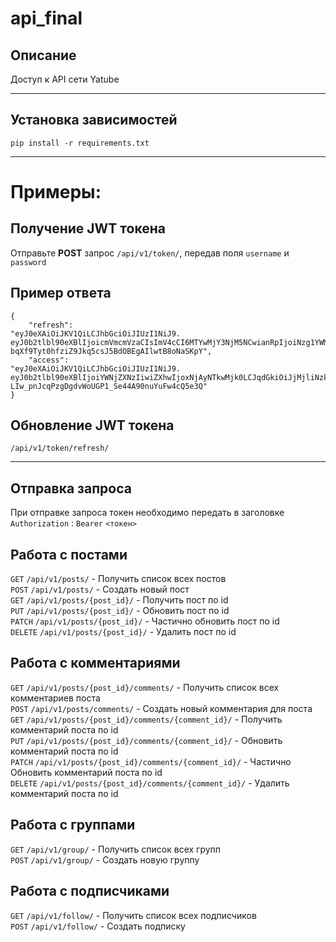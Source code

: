 # api_final 
## Описание
Доступ к API сети Yatube
***

## Установка зависимостей

`pip install -r requirements.txt`
***

# Примеры:

## Получение JWT токена
Отправьте **POST** запрос `/api/v1/token/`, передав  поля `username` и `password`

## Пример ответа
~~~~
{
    "refresh":  
"eyJ0eXAiOiJKV1QiLCJhbGciOiJIUzI1NiJ9.  
eyJ0b2tlbl90eXBlIjoicmVmcmVzaCIsImV4cCI6MTYwMjY3NjM5NCwianRpIjoiNzg1YWMwYTc4ZTNiNDdhMTg1MTE3NWU1ZjVlZDAyMTkiLCJ1c2VyX2lkIjoxfQ.  
bqXf9Tyt0hfziZ9Jkq5csJ5BdOBEgAIlwtB8oNaSKpY",  
    "access":  
"eyJ0eXAiOiJKV1QiLCJhbGciOiJIUzI1NiJ9.  
eyJ0b2tlbl90eXBlIjoiYWNjZXNzIiwiZXhwIjoxNjAyNTkwMjk0LCJqdGkiOiJjMjliNzk3OGQxMTI0YTI0OWNlOGRkZmRiZWQ3MzdmOCIsInVzZXJfaWQiOjF9.  
LIw_pnJcqPzgDgdvWoUGP1_Se44A90nuYuFw4cQ5e3Q"  
}
~~~~

## Обновление JWT токена
`/api/v1/token/refresh/`
***

## Отправка запроса
При отправке запроса токен необходимо передать в заголовке `Authorization` : `Bearer` `<токен>`

## Работа с постами
`GET` `/api/v1/posts/` - Получить список всех постов  
`POST`  `/api/v1/posts/` - Создать новый пост  
`GET`  `/api/v1/posts/{post_id}/` - Получить пост по id  
`PUT` `/api/v1/posts/{post_id}/` - Обновить пост по id  
`PATCH` `/api/v1/posts/{post_id}/` - Частично обновить пост по id  
`DELETE` `/api/v1/posts/{post_id}/` - Удалить пост по id  


## Работа с комментариями
`GET` `/api/v1/posts/{post_id}/comments/` - Получить список всех комментариев поста  
`POST`  `/api/v1/posts/comments/` - Создать новый комментария для поста  
`GET`  `/api/v1/posts/{post_id}/comments/{comment_id}/` - Получить комментарий поста по id  
`PUT` `/api/v1/posts/{post_id}/comments/{comment_id}/` - Обновить комментарий поста по id  
`PATCH` `/api/v1/posts/{post_id}/comments/{comment_id}/` - Частично Обновить комментарий поста по id  
`DELETE` `/api/v1/posts/{post_id}/comments/{comment_id}/` - Удалить комментарий поста по id   

## Работа с группами
`GET` `/api/v1/group/` - Получить список всех групп  
`POST`  `/api/v1/group/` - Создать новую группу  

## Работа с подписчиками
`GET` `/api/v1/follow/` - Получить список всех подписчиков  
`POST`  `/api/v1/follow/` - Создать подписку  